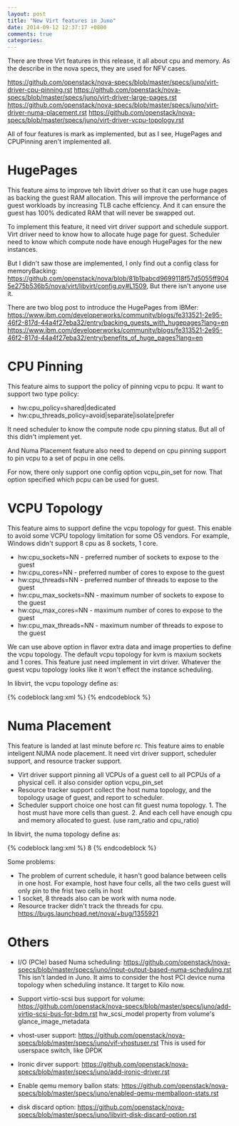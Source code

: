```yaml
---
layout: post
title: "New Virt features in Juno"
date: 2014-09-12 12:37:17 +0800
comments: true
categories: 
---
```


There are three Virt features in this release, it all about cpu and memory. As the describe in the nova specs, they are used for NFV cases.

https://github.com/openstack/nova-specs/blob/master/specs/juno/virt-driver-cpu-pinning.rst
https://github.com/openstack/nova-specs/blob/master/specs/juno/virt-driver-large-pages.rst
https://github.com/openstack/nova-specs/blob/master/specs/juno/virt-driver-numa-placement.rst
https://github.com/openstack/nova-specs/blob/master/specs/juno/virt-driver-vcpu-topology.rst

All of four features is mark as implemented, but as I see, HugePages and CPUPinning aren't implemented all.

HugePages
=========

This feature aims to improve teh libvirt driver so that it can use huge pages as backing the guest RAM allocation. This will improve the performance of guest workloads by increasing TLB cache effciency. And it can ensure the guest has 100% dedicated RAM that will never be swapped out.

To implement this feature, it need virt driver support and schedule support. Virt driver need to know how to allocate huge page for guest. Scheduler need to know which compute node have enough HugePages for the new instances.

But I didn't saw those are implemented, I only find out a config class for memoryBacking: https://github.com/openstack/nova/blob/81b1babcd9699118f57d5055ff9045e275b536b5/nova/virt/libvirt/config.py#L1509, But there isn't anyone use it.

There are two blog post to introduce the HugePages from IBMer:
https://www.ibm.com/developerworks/community/blogs/fe313521-2e95-46f2-817d-44a4f27eba32/entry/backing_guests_with_hugepages?lang=en
https://www.ibm.com/developerworks/community/blogs/fe313521-2e95-46f2-817d-44a4f27eba32/entry/benefits_of_huge_pages?lang=en


CPU Pinning
===========

This feature aims to support the policy of pinning vcpu to pcpu. It want to support two type policy:

* hw:cpu_policy=shared|dedicated
* hw:cpu_threads_policy=avoid|separate|isolate|prefer

It need scheduler to know the compute node cpu pinning status. But all of this didn't implement yet.

And Numa Placement feature also need to depend on cpu pinning support to pin vcpu to a set of pcpu in one cells.

For now, there only support one config option vcpu_pin_set for now. That option specified which pcpu can be used for guest.


VCPU Topology
=============

This feature aims to support define the vcpu topology for guest. This enable to avoid some VCPU topology limitation for some OS vendors. For example, Windows didn't support 8 cpu as 8 sockets, 1 core.

* hw:cpu_sockets=NN - preferred number of sockets to expose to the guest
* hw:cpu_cores=NN - preferred number of cores to expose to the guest
* hw:cpu_threads=NN - preferred number of threads to expose to the guest
* hw:cpu_max_sockets=NN - maximum number of sockets to expose to the guest
* hw:cpu_max_cores=NN - maximum number of cores to expose to the guest
* hw:cpu_max_threads=NN - maximum number of threads to expose to the guest

We can use above option in flavor extra data and image properties to define the vcpu topology. The default vcpu topology for kvm is maxium sockets and 1 cores.
This feature just need implement in virt driver. Whatever the guest vcpu topology looks like it won't effect the instance scheduling.

In libvirt, the vcpu topology define as:

{% codeblock lang:xml %}
  <cpu>
    <topology sockets='8' cores='1' threads='1'/>
  </vcpu>
{% endcodeblock %}

Numa Placement
==============

This feature is landed at last minute before rc. This feature aims to enable inteligent NUMA node placement. It need virt driver support, scheduler support, and resource tracker support.

* Virt driver support pinning all VCPUs of a guest cell to all PCPUs of a physical cell. it also consider option vcpu_pin_set
* Resource tracker support collect the host numa topology, and the topology usage of guest, and report to scheduler.
* Scheduler support choice one host can fit guest numa topology. 1. The host must have more cells than guest. 2. And each cell have enough cpu and memory allocated to guest. (use ram_ratio and cpu_ratio)

In libvirt, the numa topology define as:

{% codeblock lang:xml %}
  <vcpu placement='static'>8</vcpu>
  <cputune>
    <vcpupin vcpu='0' cpuset='0-7,16-23'/>
    <vcpupin vcpu='1' cpuset='0-7,16-23'/>
    <vcpupin vcpu='2' cpuset='0-7,16-23'/>
    <vcpupin vcpu='3' cpuset='0-7,16-23'/>
    <vcpupin vcpu='4' cpuset='8-15,24-31'/>
    <vcpupin vcpu='5' cpuset='8-15,24-31'/>
    <vcpupin vcpu='6' cpuset='8-15,24-31'/>
    <vcpupin vcpu='7' cpuset='8-15,24-31'/>
  </cputune>
  <cpu>
    <topology sockets='8' cores='1' threads='1'/>
    <numa>
      <cell cpus='0-3' memory='1024'/>
      <cell cpus='4-7' memory='1024'/>
    </numa>
  </cpu>
{% endcodeblock %}


Some problems:

* The problem of current schedule, it hasn't good balance between cells in one host. For example, host have four cells, all the two cells guest will only pin to the frist two cells in host
* 1 socket, 8 threads also can be work with numa node.
* Resource tracker didn't track the threads for cpu. https://bugs.launchpad.net/nova/+bug/1355921

Others
======

* I/O (PCIe) based Numa scheduling: https://github.com/openstack/nova-specs/blob/master/specs/juno/input-output-based-numa-scheduling.rst
  This isn't landed in Juno. It aims to consider the host PCI device numa topology when scheduling instance. It target to Kilo now.

* Support virtio-scsi bus support for volume: https://github.com/openstack/nova-specs/blob/master/specs/juno/add-virtio-scsi-bus-for-bdm.rst
  hw_scsi_model property from volume's glance_image_metadata

* vhost-user support: https://github.com/openstack/nova-specs/blob/master/specs/juno/vif-vhostuser.rst
  This is used for userspace switch, like DPDK

* Ironic dirver support: https://github.com/openstack/nova-specs/blob/master/specs/juno/add-ironic-driver.rst

* Enable qemu memory ballon stats: https://github.com/openstack/nova-specs/blob/master/specs/juno/enabled-qemu-memballoon-stats.rst

* disk discard option: https://github.com/openstack/nova-specs/blob/master/specs/juno/libvirt-disk-discard-option.rst







